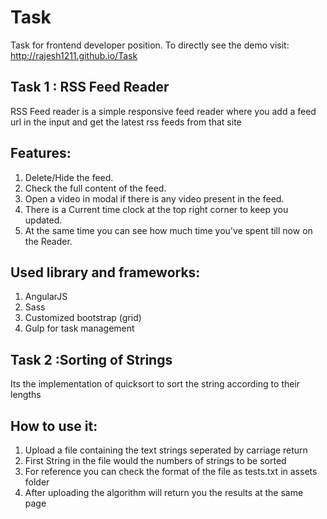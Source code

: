 # Task
Task for frontend developer position.
To directly see the demo visit: http://rajesh1211.github.io/Task

## Task 1 : RSS Feed Reader
RSS Feed reader is a simple responsive feed reader where you add a feed url in the input and get the latest rss feeds from that site

## Features:
  1. Delete/Hide the feed.
  2. Check the full content of the feed.
  3. Open a video in modal if there is any video present in the feed.
  4. There is a Current time clock at the top right corner to keep you updated.
  5. At the same time you can see how much time you've spent till now on the Reader.

## Used library and frameworks:
  1. AngularJS
  2. Sass
  3. Customized bootstrap (grid)
  4. Gulp for task management


## Task 2 :Sorting of Strings
Its the implementation of quicksort to sort the string according to their lengths

## How to use it:
  1. Upload a file containing the text strings seperated by carriage return
  2. First String in the file would the numbers of strings to be sorted
  3. For reference you can check the format of the file as tests.txt in assets folder
  4. After uploading the algorithm will return you the results at the same page